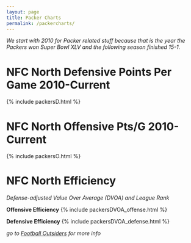 ```yaml
---
layout: page
title: Packer Charts
permalink: /packercharts/
---
```


*We start with 2010 for Packer related stuff because that is the year the Packers won Super Bowl XLV and the following season finished 15-1.*

# NFC North Defensive Points Per Game 2010-Current
{% include packersD.html %}

# NFC North Offensive Pts/G 2010-Current
{% include packersO.html %}

# NFC North Efficiency 
*Defense-adjusted Value Over Average (DVOA) and League Rank*

**Offensive Efficiency**
{% include packersDVOA_offense.html %}

**Defensive Efficiency**
{% include packersDVOA_defense.html %}

*go to <a href="https://www.footballoutsiders.com/stats/teameff/2019">Football Outsiders</a> for more info*